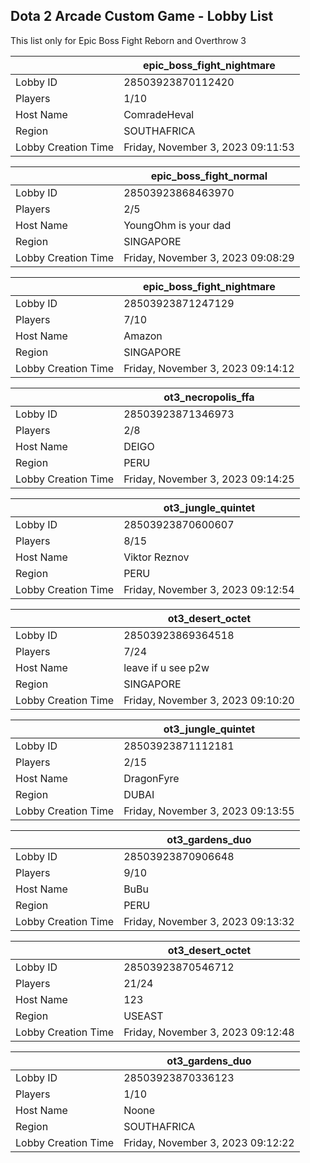## Dota 2 Arcade Custom Game - Lobby List

This list only for Epic Boss Fight Reborn and Overthrow 3

|  | epic_boss_fight_nightmare |
| ------ | ------ |
| Lobby ID | 28503923870112420 |
| Players | 1/10 |
| Host Name | ComradeHeval |
| Region | SOUTHAFRICA |
| Lobby Creation Time | Friday, November 3, 2023 09:11:53 |


|  | epic_boss_fight_normal |
| ------ | ------ |
| Lobby ID | 28503923868463970 |
| Players | 2/5 |
| Host Name | YoungOhm is your dad |
| Region | SINGAPORE |
| Lobby Creation Time | Friday, November 3, 2023 09:08:29 |


|  | epic_boss_fight_nightmare |
| ------ | ------ |
| Lobby ID | 28503923871247129 |
| Players | 7/10 |
| Host Name | Amazon |
| Region | SINGAPORE |
| Lobby Creation Time | Friday, November 3, 2023 09:14:12 |


|  | ot3_necropolis_ffa |
| ------ | ------ |
| Lobby ID | 28503923871346973 |
| Players | 2/8 |
| Host Name | DEIGO |
| Region | PERU |
| Lobby Creation Time | Friday, November 3, 2023 09:14:25 |


|  | ot3_jungle_quintet |
| ------ | ------ |
| Lobby ID | 28503923870600607 |
| Players | 8/15 |
| Host Name | Viktor Reznov |
| Region | PERU |
| Lobby Creation Time | Friday, November 3, 2023 09:12:54 |


|  | ot3_desert_octet |
| ------ | ------ |
| Lobby ID | 28503923869364518 |
| Players | 7/24 |
| Host Name | leave if u see p2w |
| Region | SINGAPORE |
| Lobby Creation Time | Friday, November 3, 2023 09:10:20 |


|  | ot3_jungle_quintet |
| ------ | ------ |
| Lobby ID | 28503923871112181 |
| Players | 2/15 |
| Host Name | DragonFyre |
| Region | DUBAI |
| Lobby Creation Time | Friday, November 3, 2023 09:13:55 |


|  | ot3_gardens_duo |
| ------ | ------ |
| Lobby ID | 28503923870906648 |
| Players | 9/10 |
| Host Name | BuBu |
| Region | PERU |
| Lobby Creation Time | Friday, November 3, 2023 09:13:32 |


|  | ot3_desert_octet |
| ------ | ------ |
| Lobby ID | 28503923870546712 |
| Players | 21/24 |
| Host Name | 123 |
| Region | USEAST |
| Lobby Creation Time | Friday, November 3, 2023 09:12:48 |


|  | ot3_gardens_duo |
| ------ | ------ |
| Lobby ID | 28503923870336123 |
| Players | 1/10 |
| Host Name | Noone |
| Region | SOUTHAFRICA |
| Lobby Creation Time | Friday, November 3, 2023 09:12:22 |


